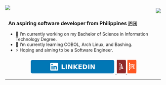 <div style="display: flex; justify-content: space-between; align-items: flex-start; text-align: center;">
    <img src="https://readme-typing-svg.herokuapp.com?font=Oswald&pause=1000&color=BCFF00FF&size=33&center=false&vCenter=true&width=500&height=35&lines=Hey+there!;+I'm+Justine+Bautista;" style="margin-bottom: 10px;" />
    <img align="right" src="https://visitor-badge.laobi.icu/badge?page_id=AgustinUno.AgustinUno" style="margin-top: 10px;" />
</div>
<div style="text-align: left; padding-left: 10px;">
    <h3>An aspiring software developer from Philippines 🇵🇭</h3>
    <ul>
        <li>🔭 I’m currently working on my Bachelor of Science in Information Technology Degree.</li>
        <li>🌱 I’m currently learning COBOL, Arch Linux, and Bashing.</li>
        <li>⚡ Hoping and aiming to be a Software Engineer.</li>
    </ul>
</div>
<div align="center">
  <a href="https://linkedin.com/in/pedro-sales-muniz" target="_blank">
    <img src="LinkedIn_icon.png" style="height: 50px;  ">
  </a>
  
  <a href="https://linkedin.com/in/pedro-sales-muniz" target="_blank">
    <img src="Mail_icon.png" alt="Mail" style="height: 50px;; max-width: 30px;">
  </a>
  
  <a href="https://linkedin.com/in/pedro-sales-muniz" target="_blank">
    <img src="Port_icon.png" alt="Portfolio" style="height: 50px; max-width: 30px;">
  </a>
</div>

 <hr/>




